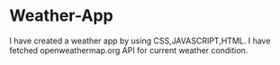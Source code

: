 # Weather-App
I have created a weather app by using CSS,JAVASCRIPT,HTML. I have fetched openweathermap.org API for current weather condition.
